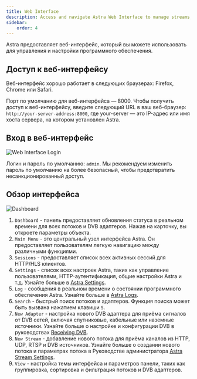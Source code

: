 ```yaml
---
title: Web Interface
description: Access and navigate Astra Web Interface to manage streams, adapters, and system settings
sidebar:
    order: 4
---
```


Astra предоставляет веб-интерфейс, который вы можете использовать для управления и настройки программного обеспечения.

## Доступ к веб-интерфейсу

Веб-интерфейс хорошо работает в следующих браузерах: Firefox, Chrome или Safari.

Порт по умолчанию для веб-интерфейса — 8000. Чтобы получить доступ к веб-интерфейсу, введите следующий URL в ваш веб-браузер: `http://your-server-address:8000`, где your-server — это IP-адрес или имя хоста сервера, на котором установлен Astra.

## Вход в веб-интерфейс

![Web Interface Login](https://cdn.cesbo.com/help/astra/getting-started/web-interface/login.png)

Логин и пароль по умолчанию: `admin`. Мы рекомендуем изменить пароль по умолчанию на более безопасный, чтобы предотвратить несанкционированный доступ.

## Обзор интерфейса

![Dashboard](https://cdn.cesbo.com/help/astra/getting-started/web-interface/dashboard.png)

1. `Dashboard` - панель предоставляет обновления статуса в реальном времени для всех потоков и DVB адаптеров. Нажав на карточку, вы откроете параметры объекта.
2. `Main Menu` - это центральный узел интерфейса Astra. Он предоставляет пользователям легкую навигацию между различными функциями.
3. `Sessions` - предоставляет список всех активных сессий для HTTP/HLS клиентов.
4. `Settings` - список всех настроек Astra, таких как управление пользователями, HTTP-аутентификация, общие настройки Astra и т.д. Узнайте больше в [Astra Settings](/en/astra/settings/).
5. `Log` - сообщения в реальном времени о состоянии программного обеспечения Astra. Узнайте больше в [Astra Logs](/en/astra/logs/).
6. `Search` - быстрый поиск потоков и адаптеров. Функция поиска может быть вызвана нажатием клавиши `S`.
7. `New Adapter` - настройка нового DVB адаптера для приёма сигналов от DVB сетей, включая спутниковые, кабельные или наземные источники. Узнайте больше о настройке и конфигурации DVB в руководствах [Receiving DVB](/en/astra/adapters/).
8. `New Stream` - добавление нового потока для приёма каналов из HTTP, UDP, RTSP и DVB источников. Узнайте больше о создании нового потока и параметрах потока в Руководстве администратора [Astra Stream Settings](/en/astra/streams/).
9. `View` - настройка темы интерфейса и параметров панели, таких как группировка, сортировка и фильтрация потоков и DVB адаптеров.